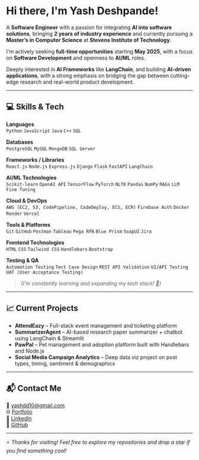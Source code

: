 # Hi there, I'm Yash Deshpande!

A **Software Engineer** with a passion for integrating **AI into software solutions**, bringing **2 years of industry experience** and currently pursuing a **Master’s in Computer Science** at **Stevens Institute of Technology**.

I'm actively seeking **full-time opportunities** starting **May 2025**, with a focus on **Software Development** and openness to **AI/ML** roles.  

Deeply interested in **AI Frameworks** like **LangChain**, and building **AI-driven applications**, with a strong emphasis on bridging the gap between cutting-edge research and real-world product development.

---

## 💻 Skills & Tech

**Languages**  
`Python` `JavaScript` `Java` `C++` `SQL`

**Databases**  
`PostgreSQL` `MySQL` `MongoDB` `SQL Server`

**Frameworks / Libraries**  
`React.js` `Node.js` `Express.js` `Django` `Flask` `FastAPI` `LangChain`

**AI/ML Technologies**  
`Scikit-learn` `OpenAI API` `TensorFlow` `PyTorch` `NLTK` `Pandas` `NumPy` `RAGs` `LLM Fine Tuning`

**Cloud & DevOps**  
`AWS (EC2, S3, CodePipeline, CodeDeploy, ECS, ECR)` `Firebase Auth` `Docker` `Render` `Vercel`

**Tools & Platforms**  
`Git` `GitHub` `Postman` `Tableau` `Pega RPA` `Blue Prism` `SoapUI` `Jira`

**Frontend Technologies**  
`HTML` `CSS` `Tailwind CSS` `Handlebars` `Bootstrap`

**Testing & QA**  
`Automation Testing` `Test Case Design` `REST API Validation` `UI/API Testing` `UAT (User Acceptance Testing)`

> *(I'm constantly learning and expanding my tech stack! 🚀)*


---

## 📈 Current Projects

- **AttendEazy** – Full-stack event management and ticketing platform  
- **SummarizerAgent** – AI-based research paper summarizer + chatbot using LangChain & Streamlit  
- **PawPal** – Pet management and adoption platform built with Handlebars and Node.js  
- **Social Media Campaign Analytics** – Deep data viz project on post types, timing, sentiment & demographics

---

## 📬 Contact Me

📧 yashdd10@gmail.com  
🌐 [Portfolio](https://yashdd.github.io/Portfolio-Website)  
💼 [LinkedIn](https://www.linkedin.com/in/yash-deshpande-70827417b)  
🐙 [GitHub](https://github.com/yashdd)

---

⭐ *Thanks for visiting! Feel free to explore my repositories and drop a star if you find something cool!*
